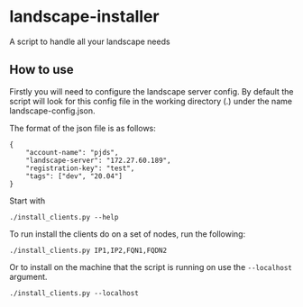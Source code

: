 # landscape-installer
A script to handle all your landscape needs

## How to use

Firstly you will need to configure the landscape server config. By default the script will look for this config file in the working directory (.) under the name landscape-config.json.

The format of the json file is as follows:
```
{
    "account-name": "pjds",
    "landscape-server": "172.27.60.189",
    "registration-key": "test",
    "tags": ["dev", "20.04"]
}
```
Start with

```
./install_clients.py --help
```

To run install the clients do on a set of nodes, run the following:

```
./install_clients.py IP1,IP2,FQN1,FQDN2

```

Or to install on the machine that the script is running on use the `--localhost` argument.

```
./install_clients.py --localhost
```

